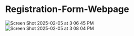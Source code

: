 # Registration-Form-Webpage
![Screen Shot 2025-02-05 at 3 06 45 PM](https://github.com/user-attachments/assets/c624e298-4d12-4cbe-9148-e5f7e44b4cf8)![Screen Shot 2025-02-05 at 3 08 04 PM](https://github.com/user-attachments/assets/86aa2805-6a39-4581-9409-48816fb0719a)
